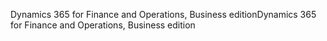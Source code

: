 <span data-ttu-id="77d76-101">Dynamics 365 for Finance and Operations, Business edition</span><span class="sxs-lookup"><span data-stu-id="77d76-101">Dynamics 365 for Finance and Operations, Business edition</span></span>
